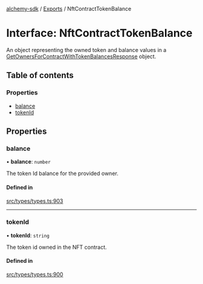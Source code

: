 [alchemy-sdk](../README.md) / [Exports](../modules.md) / NftContractTokenBalance

# Interface: NftContractTokenBalance

An object representing the owned token and balance values in a
[GetOwnersForContractWithTokenBalancesResponse](GetOwnersForContractWithTokenBalancesResponse.md) object.

## Table of contents

### Properties

- [balance](NftContractTokenBalance.md#balance)
- [tokenId](NftContractTokenBalance.md#tokenid)

## Properties

### balance

• **balance**: `number`

The token Id balance for the provided owner.

#### Defined in

[src/types/types.ts:903](https://github.com/alchemyplatform/alchemy-sdk-js/blob/432c999/src/types/types.ts#L903)

___

### tokenId

• **tokenId**: `string`

The token id owned in the NFT contract.

#### Defined in

[src/types/types.ts:900](https://github.com/alchemyplatform/alchemy-sdk-js/blob/432c999/src/types/types.ts#L900)

